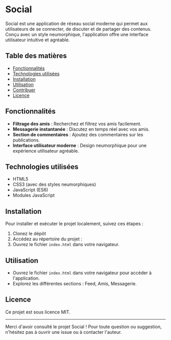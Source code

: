 # Social

Social est une application de réseau social moderne qui permet aux utilisateurs de se connecter, de discuter et de partager des contenus. Conçu avec un style neumorphique, l'application offre une interface utilisateur intuitive et agréable.

## Table des matières

- [Fonctionnalités](#fonctionnalités)
- [Technologies utilisées](#technologies-utilisées)
- [Installation](#installation)
- [Utilisation](#utilisation)
- [Contribuer](#contribuer)
- [Licence](#licence)

## Fonctionnalités

- **Filtrage des amis** : Recherchez et filtrez vos amis facilement.
- **Messagerie instantanée** : Discutez en temps réel avec vos amis.
- **Section de commentaires** : Ajoutez des commentaires sur les publications.
- **Interface utilisateur moderne** : Design neumorphique pour une expérience utilisateur agréable.

## Technologies utilisées

- HTML5
- CSS3 (avec des styles neumorphiques)
- JavaScript (ES6)
- Modules JavaScript

## Installation

Pour installer et exécuter le projet localement, suivez ces étapes :

1. Clonez le dépôt
2. Accédez au répertoire du projet :
3. Ouvrez le fichier `index.html` dans votre navigateur.

## Utilisation

- Ouvrez le fichier `index.html` dans votre navigateur pour accéder à l'application.
- Explorez les différentes sections : Feed, Amis, Messagerie.


## Licence

Ce projet est sous licence MIT. 

---

Merci d'avoir consulté le projet Social ! Pour toute question ou suggestion, n'hésitez pas à ouvrir une issue ou à contacter l'auteur.
